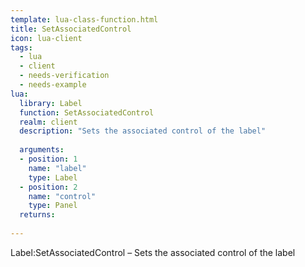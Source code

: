 ```yaml
---
template: lua-class-function.html
title: SetAssociatedControl
icon: lua-client
tags:
  - lua
  - client
  - needs-verification
  - needs-example
lua:
  library: Label
  function: SetAssociatedControl
  realm: client
  description: "Sets the associated control of the label"
  
  arguments:
  - position: 1
    name: "label"
    type: Label
  - position: 2
    name: "control"
    type: Panel
  returns:
    
---
```


<div class="lua__search__keywords">
Label:SetAssociatedControl &#x2013; Sets the associated control of the label
</div>
